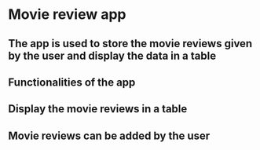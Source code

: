 # Movie review app
## The app is used to store the movie reviews given by the user and display the data in a table

## Functionalities of the app 
## Display the movie reviews in a table
## Movie reviews can be added by the user
